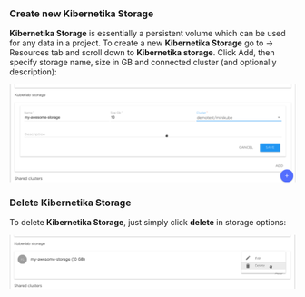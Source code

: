 ### Create new Kibernetika Storage

**Kibernetika Storage** is essentially a persistent volume which can be used for any data in a project.
To create a new **Kibernetika Storage** go to <workspace> -> Resources tab and scroll down to **Kibernetika storage**.
Click Add, then specify storage name, size in GB and connected cluster (and optionally description):

![](../img/kube-storage/create.png)

### Delete Kibernetika Storage

To delete **Kibernetika Storage**, just simply click **delete** in storage options:

![](../img/kube-storage/delete.png)
